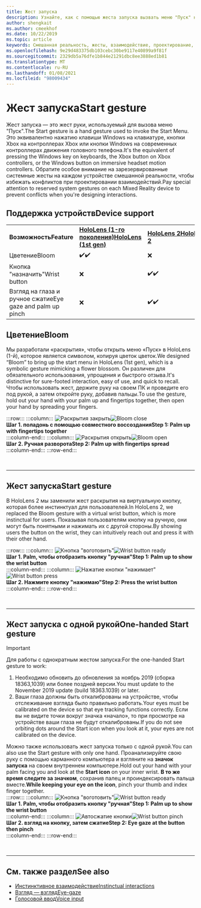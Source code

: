 ```yaml
---
title: Жест запуска
description: Узнайте, как с помощью жеста запуска вызвать меню "Пуск" на HoloLens и в Windows Mixed Reality.
author: shengkait
ms.author: cmeekhof
ms.date: 10/22/2019
ms.topic: article
keywords: Смешанная реальность, жесты, взаимодействие, проектирование, гарнитура смешанной реальности, гарнитура Windows Mixed Reality, гарнитура виртуальной реальности, HoloLens, МРТК, набор средств смешанной реальности, раскрытия
ms.openlocfilehash: 9e29d483375db103cebc30be9117e40899a9f81f
ms.sourcegitcommit: 2329db5a76dfe1b844e21291dbc8ee3888ed1b81
ms.translationtype: MT
ms.contentlocale: ru-RU
ms.lasthandoff: 01/08/2021
ms.locfileid: "98009434"
---
```

# <a name="start-gesture"></a><span data-ttu-id="e0e74-104">Жест запуска</span><span class="sxs-lookup"><span data-stu-id="e0e74-104">Start gesture</span></span>

<span data-ttu-id="e0e74-105">Жест запуска — это жест руки, используемый для вызова меню "Пуск".</span><span class="sxs-lookup"><span data-stu-id="e0e74-105">The Start gesture is a hand gesture used to invoke the Start Menu.</span></span> <span data-ttu-id="e0e74-106">Это эквивалентно нажатию клавиши Windows на клавиатуре, кнопки Xbox на контроллерах Xbox или кнопки Windows на современных контроллерах движения головного телефона.</span><span class="sxs-lookup"><span data-stu-id="e0e74-106">It's the equivalent of pressing the Windows key on keyboards, the Xbox button on Xbox controllers, or the Windows button on immersive headset motion controllers.</span></span> <span data-ttu-id="e0e74-107">Обратите особое внимание на зарезервированные системные жесты на каждом устройстве смешанной реальности, чтобы избежать конфликтов при проектировании взаимодействий.</span><span class="sxs-lookup"><span data-stu-id="e0e74-107">Pay special attention to reserved system gestures on each Mixed Reality device to prevent conflicts when you're designing interactions.</span></span>

## <a name="device-support"></a><span data-ttu-id="e0e74-108">Поддержка устройств</span><span class="sxs-lookup"><span data-stu-id="e0e74-108">Device support</span></span>

<table>
    <colgroup>
    <col width="25%" />
    <col width="25%" />
    <col width="25%" />
    <col width="25%" />
    </colgroup>
    <tr>
        <td><span data-ttu-id="e0e74-109"><strong>Возможность</strong></span><span class="sxs-lookup"><span data-stu-id="e0e74-109"><strong>Feature</strong></span></span></td>
        <td><span data-ttu-id="e0e74-110"><a href="../hololens-hardware-details.md"><strong>HoloLens (1-го поколения)</strong></a></span><span class="sxs-lookup"><span data-stu-id="e0e74-110"><a href="../hololens-hardware-details.md"><strong>HoloLens (1st gen)</strong></a></span></span></td>
        <td><span data-ttu-id="e0e74-111"><a href="https://docs.microsoft.com/hololens/hololens2-hardware"><strong>HoloLens 2</strong></span><span class="sxs-lookup"><span data-stu-id="e0e74-111"><a href="https://docs.microsoft.com/hololens/hololens2-hardware"><strong>HoloLens 2</strong></span></span></td>
        <td><span data-ttu-id="e0e74-112"><a href="../discover/immersive-headset-hardware-details.md"><strong>Иммерсивные гарнитуры</strong></a></span><span class="sxs-lookup"><span data-stu-id="e0e74-112"><a href="../discover/immersive-headset-hardware-details.md"><strong>Immersive headsets</strong></a></span></span></td>
    </tr>
     <tr>
        <td><span data-ttu-id="e0e74-113">Цветение</span><span class="sxs-lookup"><span data-stu-id="e0e74-113">Bloom</span></span></td>
        <td><span data-ttu-id="e0e74-114">✔️</span><span class="sxs-lookup"><span data-stu-id="e0e74-114">✔️</span></span></td>
        <td>❌</td>
        <td>❌</td>
    </tr>
     <tr>
        <td><span data-ttu-id="e0e74-115">Кнопка "назначить"</span><span class="sxs-lookup"><span data-stu-id="e0e74-115">Wrist button</span></span></td>
        <td>❌</td>
        <td><span data-ttu-id="e0e74-116">✔️</span><span class="sxs-lookup"><span data-stu-id="e0e74-116">✔️</span></span></td>
        <td>❌</td>
    </tr>
    <tr>
        <td><span data-ttu-id="e0e74-117">Взгляд на глаза и ручное сжатие</span><span class="sxs-lookup"><span data-stu-id="e0e74-117">Eye gaze and palm up pinch</span></span></td>
        <td>❌</td>
        <td><span data-ttu-id="e0e74-118">✔️</span><span class="sxs-lookup"><span data-stu-id="e0e74-118">✔️</span></span></td>
        <td>❌</td>
    </tr>
</table>

## <a name="bloom"></a><span data-ttu-id="e0e74-119">Цветение</span><span class="sxs-lookup"><span data-stu-id="e0e74-119">Bloom</span></span>

<span data-ttu-id="e0e74-120">Мы разработали «раскрытия», чтобы открыть меню «Пуск» в HoloLens (1-й), которое является символом, копируя цветок цветок.</span><span class="sxs-lookup"><span data-stu-id="e0e74-120">We designed “Bloom” to bring up the start menu in HoloLens (1st gen), which is a symbolic gesture mimicking a flower blossom.</span></span> <span data-ttu-id="e0e74-121">Он различен для обязательного использования, упрощения и быстрого отзыва.</span><span class="sxs-lookup"><span data-stu-id="e0e74-121">It's distinctive for sure-footed interaction, easy of use, and quick to recall.</span></span> <span data-ttu-id="e0e74-122">Чтобы использовать жест, держите руку на своем ПК и проведите его под рукой, а затем откройте руку, добавив пальцы.</span><span class="sxs-lookup"><span data-stu-id="e0e74-122">To use the gesture, hold out your hand with your palm up and fingertips together, then open your hand by spreading your fingers.</span></span>

:::row:::
    :::column:::
        <span data-ttu-id="e0e74-123">![Раскрытия закрыть](images/bloom-close.png)</span><span class="sxs-lookup"><span data-stu-id="e0e74-123">![Bloom close](images/bloom-close.png)</span></span><br>
        <span data-ttu-id="e0e74-124">**Шаг 1. поладонь с помощью совместного воссоздания**</span><span class="sxs-lookup"><span data-stu-id="e0e74-124">**Step 1: Palm up with fingertips together**</span></span><br>
    :::column-end:::
    :::column:::
        <span data-ttu-id="e0e74-125">![Раскрытия открыть](images/bloom-open.png)</span><span class="sxs-lookup"><span data-stu-id="e0e74-125">![Bloom open](images/bloom-open.png)</span></span><br>
        <span data-ttu-id="e0e74-126">**Шаг 2. Ручная разворота**</span><span class="sxs-lookup"><span data-stu-id="e0e74-126">**Step 2: Palm up with fingertips spread**</span></span><br>
    :::column-end:::
:::row-end:::

<br>

---

## <a name="start-gesture"></a><span data-ttu-id="e0e74-127">Жест запуска</span><span class="sxs-lookup"><span data-stu-id="e0e74-127">Start gesture</span></span>

<span data-ttu-id="e0e74-128">В HoloLens 2 мы заменили жест раскрытия на виртуальную кнопку, которая более инстинктуал для пользователей.</span><span class="sxs-lookup"><span data-stu-id="e0e74-128">In HoloLens 2, we replaced the Bloom gesture with a virtual wrist button, which is more instinctual for users.</span></span> <span data-ttu-id="e0e74-129">Показывая пользователям кнопку на ручную, они могут быть понятными и нажимать их с другой стороны.</span><span class="sxs-lookup"><span data-stu-id="e0e74-129">By showing users the button on the wrist, they can intuitively reach out and press it with their other hand.</span></span>

:::row:::
    :::column:::
        <span data-ttu-id="e0e74-130">![Кнопка "воготовить"](images/wrist-button-ready.png)</span><span class="sxs-lookup"><span data-stu-id="e0e74-130">![Wrist button ready](images/wrist-button-ready.png)</span></span><br>
        <span data-ttu-id="e0e74-131">**Шаг 1. Palm, чтобы отобразить кнопку "ручная"**</span><span class="sxs-lookup"><span data-stu-id="e0e74-131">**Step 1: Palm up to show the wrist button**</span></span><br>
    :::column-end:::
    :::column:::
        <span data-ttu-id="e0e74-132">![Нажатие кнопки "нажимает"](images/wrist-button-press.png)</span><span class="sxs-lookup"><span data-stu-id="e0e74-132">![Wrist button press](images/wrist-button-press.png)</span></span><br>
        <span data-ttu-id="e0e74-133">**Шаг 2. Нажмите кнопку "нажимаю"**</span><span class="sxs-lookup"><span data-stu-id="e0e74-133">**Step 2: Press the wrist button**</span></span><br>
    :::column-end:::
:::row-end:::

<br>

---

## <a name="one-handed-start-gesture"></a><span data-ttu-id="e0e74-134">Жест запуска с одной рукой</span><span class="sxs-lookup"><span data-stu-id="e0e74-134">One-handed Start gesture</span></span>

> [!IMPORTANT]
> <span data-ttu-id="e0e74-135">Для работы с однократным жестом запуска:</span><span class="sxs-lookup"><span data-stu-id="e0e74-135">For the one-handed Start gesture to work:</span></span>
>
> 1. <span data-ttu-id="e0e74-136">Необходимо обновить до обновления за ноябрь 2019 (сборка 18363,1039) или более поздней версии.</span><span class="sxs-lookup"><span data-stu-id="e0e74-136">You must update to the November 2019 update (build 18363.1039) or later.</span></span>
> 1. <span data-ttu-id="e0e74-137">Ваши глаза должны быть откалиброваны на устройстве, чтобы отслеживание взгляда было правильно работать.</span><span class="sxs-lookup"><span data-stu-id="e0e74-137">Your eyes must be calibrated on the device so that eye tracking functions correctly.</span></span> <span data-ttu-id="e0e74-138">Если вы не видите точки вокруг значка «начало», то при просмотре на устройстве ваши глаза не будут откалиброваны.</span><span class="sxs-lookup"><span data-stu-id="e0e74-138">If you do not see orbiting dots around the Start icon when you look at it, your eyes are not calibrated on the device.</span></span>

<span data-ttu-id="e0e74-139">Можно также использовать жест запуска только с одной рукой.</span><span class="sxs-lookup"><span data-stu-id="e0e74-139">You can also use the Start gesture with only one hand.</span></span> <span data-ttu-id="e0e74-140">Проанализируйте свою руку с помощью карманного компьютера и взгляните на **значок запуска** на своем внутреннем компьютере.</span><span class="sxs-lookup"><span data-stu-id="e0e74-140">Hold out your hand with your palm facing you and look at the **Start icon** on your inner wrist.</span></span> <span data-ttu-id="e0e74-141">**В то же время следите за значком**, сохранив палец и проиндексировать пальца вместе.</span><span class="sxs-lookup"><span data-stu-id="e0e74-141">**While keeping your eye on the icon**, pinch your thumb and index finger together.</span></span><br>
:::row:::
    :::column:::
        <span data-ttu-id="e0e74-142">![Кнопка "воготовить"](images/wrist-button-ready.png)</span><span class="sxs-lookup"><span data-stu-id="e0e74-142">![Wrist button ready](images/wrist-button-ready.png)</span></span><br>
        <span data-ttu-id="e0e74-143">**Шаг 1. Palm, чтобы отобразить кнопку "ручная"**</span><span class="sxs-lookup"><span data-stu-id="e0e74-143">**Step 1: Palm up to show the wrist button**</span></span><br>
    :::column-end:::
    :::column:::
        <span data-ttu-id="e0e74-144">![Автосжатие кнопки](images/wrist-button-pinch.png)</span><span class="sxs-lookup"><span data-stu-id="e0e74-144">![Wrist button pinch](images/wrist-button-pinch.png)</span></span><br>
        <span data-ttu-id="e0e74-145">**Шаг 2. взгляд на кнопку, затем сжатие**</span><span class="sxs-lookup"><span data-stu-id="e0e74-145">**Step 2: Eye gaze at the button then pinch**</span></span><br>
    :::column-end:::
:::row-end:::

<br>

---

## <a name="see-also"></a><span data-ttu-id="e0e74-146">См. также раздел</span><span class="sxs-lookup"><span data-stu-id="e0e74-146">See also</span></span>

* [<span data-ttu-id="e0e74-147">Инстинктивное взаимодействие</span><span class="sxs-lookup"><span data-stu-id="e0e74-147">Instinctual interactions</span></span>](interaction-fundamentals.md)
* [<span data-ttu-id="e0e74-148">Взгляд — взгляд</span><span class="sxs-lookup"><span data-stu-id="e0e74-148">Eye-gaze</span></span>](eye-tracking.md)
* [<span data-ttu-id="e0e74-149">Голосовой ввод</span><span class="sxs-lookup"><span data-stu-id="e0e74-149">Voice input</span></span>](voice-input.md)
